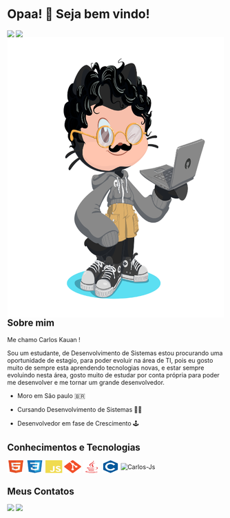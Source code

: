 # Opaa! 👋 Seja bem vindo!
 
<div>
<a href="https://github.com/CarlusKauan"> </a>
<img height="150em"   align="center" src="https://github-readme-stats.vercel.app/api?username=CarlusKauan&show_icons=true&theme=dark&include_all_commits=true&count_private=true"/>
<img height="150em"  align="center" src="https://github-readme-stats.vercel.app/api/top-langs/?username=CarlusKauan&&layout=compact&hide=shell&theme=dark"/>
</div>

<img align="right" height="650" width="650" alt="Carlos" src="https://github.com/CarlusKauan/CarlusKauan/blob/main/octocat.png">

## Sobre mim 

   Me chamo Carlos Kauan !
   
   Sou um estudante, de Desenvolvimento de Sistemas estou procurando uma oportunidade de estagio, para poder evoluir na área de TI, pois eu gosto muito de sempre esta  aprendendo tecnologias novas, e estar sempre evoluindo nesta área, gosto muito de estudar por conta própria para poder me desenvolver e me tornar um grande desenvolvedor.

* Moro em São paulo :brazil:
 
* Cursando Desenvolvimento de Sistemas 👨‍🎓

* Desenvolvedor em fase de Crescimento 🕹️
 
<!-- * Objetivo -> FullStack :running_man: --> 

## Conhecimentos e Tecnologias 

  <div style="display: inline_block">
  
  <img align="center" alt="Carlos-HTML" height="30" width="40" src="https://raw.githubusercontent.com/devicons/devicon/master/icons/html5/html5-original.svg">
  
  <img align="center" alt="Carlos-CSS" height="30" width="40" src="https://raw.githubusercontent.com/devicons/devicon/master/icons/css3/css3-original.svg">
  
  <img align="center" alt="Carlos-Js" height="30" width="40" src="https://raw.githubusercontent.com/devicons/devicon/master/icons/javascript/javascript-plain.svg">
 
  <img align="center" alt="Carlos-Js" height="30" width="40" src="https://raw.githubusercontent.com/devicons/devicon/master/icons/git/git-plain.svg">
 
 <img align="center" alt="Carlos-Js" height="30" width="40" src="https://raw.githubusercontent.com/devicons/devicon/master/icons/java/java-plain.svg">
 
 <img align="center" alt="Carlos-Js" height="30" width="40" src="https://raw.githubusercontent.com/devicons/devicon/master/icons/c/c-plain.svg">
 
 <img align="center" alt="Carlos-Js" height="30" width="40" src="https://raw.githubusercontent.com/devicons/devicon/master/icons/c#/c#-plain.svg">
 
 <br />
 
 ## Meus Contatos  

 <div>
   <a href = "mailto:carloskauan190@gmail.com"><img src="https://img.shields.io/badge/-Gmail-%23333?style=for-the-badge&logo=gmail&logoColor=white" target="_blank"></a>
   <a href="https://www.linkedin.com/in/https:carlos-kauan-5a3832206/" target="_blank"><img src="https://img.shields.io/badge/-LinkedIn-%230077B5?style=for-the-badge&logo=linkedin&logoColor=white" target="_blank"></a> 
</div>

